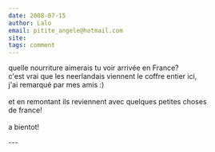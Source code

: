 ```yaml
---
date: 2008-07-15
author: Lalo
email: pitite_angele@hotmail.com
site: 
tags: comment
---
```


<p>quelle nourriture aimerais tu voir arrivée en France?<br />
c'est vrai que les neerlandais viennent le coffre entier ici,<br />
j'ai remarqué par mes amis :)<br />
<br />
et en remontant ils reviennent avec quelques petites choses<br />
de france!<br />
<br />
a bientot!</p>
---